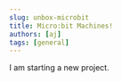 ```yaml
---
slug: unbox-microbit
title: Micro:bit Machines!
authors: [aj]
tags: [general]
---
```


I am starting a new project.
